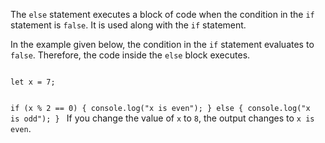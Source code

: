 The `else` statement executes a block of code when the condition in the `if` statement is `false`. It is used along with the `if` statement. 

In the example given below,
the condition in the `if` statement evaluates to `false`. Therefore, the code inside the `else` block executes.

<Editor lang="javascript">
<code>
let x = 7;

if (x % 2 == 0) {
  console.log("x is even");
} else {
  console.log("x is odd");
}
</code>
</Editor>
If you change the value of `x` to `8`, the output changes to `x is even`.